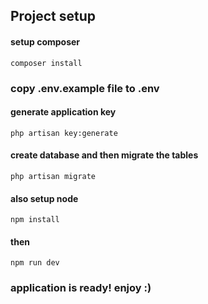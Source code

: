 ## Project setup


#### setup composer
```
composer install
```

### copy .env.example file to .env

#### generate application key
```
php artisan key:generate
```

#### create database and then migrate the tables
```
php artisan migrate
```

#### also setup node
```
npm install
```

#### then
```
npm run dev
```


### application is ready! enjoy :)
